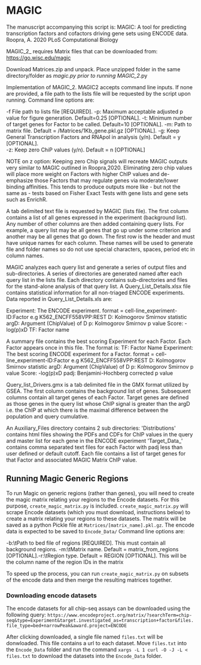 # MAGIC

The manuscript accompanying this script is:
MAGIC: A tool for predicting transcription factors and cofactors driving gene sets using ENCODE data.
Roopra, A. 2020
PLoS Computational Biology



MAGIC_2_ requires Matrix files that can be downloaded from:
https://go.wisc.edu/magic

Download Matrices.zip and unpack.
Place unzipped folder in the same directory/folder as _magic.py prior to running MAGIC_2_.py

Implementation of MAGIC_2.
MAGIC2 accepts command line inputs.  If none are provided, a file path to the lists file will be requested by the script upon running.
Command line options are:

-f	File path to lists file [REQUIRED].
-p:	Maximum acceptable adjusted p value for figure generation. Default=0.25  [OPTIONAL].
-t:	Minimum number of target genes for Factor to be called. Default=10 [OPTIONAL].
-m:	Path to matrix file. Default = /Matrices/1Kb_gene.pkl.gz [OPTIONAL].
-g:	Keep General Transcription Factors and RNApol in analysis (y/n).  Default = y [OPTIONAL].  
-z:	Keep zero ChiP values (y/n). Default = n [OPTIONAL]

NOTE on z option:  Keeping zero Chip signals will recreate MAGIC outputs very similar to MAGIC outlined in Roopra,2020.  Eliminating zero chip values will place more weight on Factors with higher ChIP values and de-emphasize those Factors that may regulate genes via moderate/lower binding affinities.  This tends to produce outputs more like - but not the same as - tests based on Fisher Exact Tests with gene lists and gene sets such as EnrichR.

A tab delimited text file is requested by MAGIC (lists file).  The first column contains a list of all genes expressed in the experiment (background list).  Any number of other columns are then added containing query lists.  For example, a query list may be all genes that go up under some criterion and another may be all genes that go down.  The first row is the header and must have unique names for each column.  These names will be used to generate file and folder names so do not use special characters, spaces, period etc in column names.

MAGIC analyzes each query list and generate a series of output files and sub-directories. A series of directories are generated named after each query list in the lists file.  Each directory contains sub-directories and files for the stand-alone analysis of that query list. A Query_List_Details.xlsx file contains statistical information for all non-triaged ENCODE experiments. Data reported in Query_List_Details.xls are:

Experiment: The ENCODE experiment.  format = cell-line_experiment-ID:Factor e.g K562_ENCFF558VPP:REST
D:					Kolmogorov Smirnov statistic
argD:				Argument (ChipValue) of D
p:					Kolmogorov Smirnov p value
Score:			-log(p)xD
TF:					Factor name 

A summary file contains the best scoring Experiment for each Factor.  Each Factor appears once in this file.  The format is:
TF:					Factor Name
Experiment: The best scoring ENCODE experiment for a Factor.  format = cell-line_experiment-ID:Factor e.g K562_ENCFF558VPP:REST
D:					Kolmogorov Smirnov statistic
argD:				Argument (ChipValue) of D
p:					Kolmogorov Smirnov p value
Score:			-log(p)xD
padj:				Benjamini-Hochberg corrected p value 

Query_list_Drivers.gmx is a tab delimited file in the GMX format utilized by GSEA.  The first column contains the background list of genes.  Subsequent columns contain all target genes of each Factor.  Target genes are defined as those genes in the query list whose ChIP signal is greater than the argD i.e. the ChIP at which there is the maximal difference between the population and query cumulative.

An Auxiliary_Files directory contains 2 sub directories:
'Distributions' contains html files showing the PDFs and CDFs for ChIP values in the query and master list for each gene in the ENCODE experiment
'Target_Data_' contains comma separated text files for each Factor with padj less than user defined or default cutoff.  Each file contains a list of target genes for that Factor and associated MAGIC Matrix ChIP value.

## Running Magic Generic Regions

To run Magic on generic regions (rather than genes), you will need to create the magic matrix relating your regions to the Encode datasets. For this purpose, `create_magic_matrix.py` is included. `create_magic_matrix.py` will scrape Encode datasets (which you must download, instructions below) to create a matrix relating your regions to these datasets. The matrix will be saved as a python Pickle file at `Matrices/[matrix_name].pkl.gz`. The encode data is expected to be saved to `Encode_Data/`
Command line options are:

 -b:\tPath to bed file of regions [REQUIRED]. This must contain all background regions.
 -m:\tMatrix name. Default = matrix_from_regions [OPTIONAL].-r:\tRegion type. Default = REGION [OPTIONAL]. This will be the column name of the region IDs in the matrix

To speed up the process, you can run `create_magic_matrix.py` on subsets of the encode data and then merge the resulting matrices together.

### Downloading encode datasets

The encode datasets for all chip-seq assays can be downloaded using the following query:
`https://www.encodeproject.org/matrix/?searchTerm=chip-seq&type=Experiment&target.investigated_as=transcription+factor&files.file_type=bed+narrowPeak&award.project=ENCODE`

After clicking downloaded, a single file named `files.txt` will be donwloaded. This file contains a url to each dataset. Move `files.txt` into the `Encode_Data` folder and run the command `xargs -L 1 curl -O -J -L < files.txt` to download the datasets into the `Encode_Data` folder.

